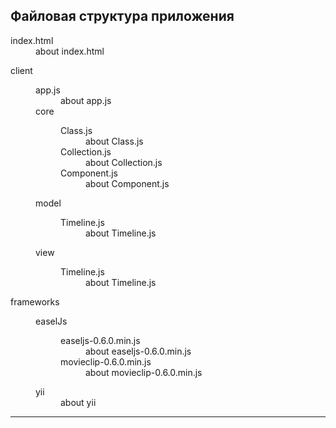 <h2>Файловая структура приложения</h2>

<dl>
	<dt>index.html</dt>
	<dd>about index.html</dd>
</dl>
<dl>
	<dt>client</dt>
	<dd>
		<dl>
			<dt>app.js</dt>
			<dd>about app.js</dd>
			<dt>core</dt>
			<dd>
				<dl>
					<dt>Class.js</dt>
					<dd>about Class.js</dd>
					<dt>Collection.js</dt>
					<dd>about Collection.js</dd>
					<dt>Component.js</dt>
					<dd>about Component.js</dd>
				</dl>
			</dd>
			<dt>model</dt>
			<dd>
				<dl>
					<dt>Timeline.js</dt>
					<dd>about Timeline.js</dd>
				</dl>
			</dd>
			<dt>view</dt>
			<dd>
				<dl>
					<dt>Timeline.js</dt>
					<dd>about Timeline.js</dd>
				</dl>
			</dd>
		</dl>
	</dd>
</dl>
<dl>
	<dt>frameworks</dt>
	<dd>
		<dl>
			<dt>easelJs</dt>
			<dd>
				<dl>
					<dt>easeljs-0.6.0.min.js</dt>
					<dd>about easeljs-0.6.0.min.js</dd>
					<dt>movieclip-0.6.0.min.js</dt>
					<dd>about movieclip-0.6.0.min.js</dd>
				</dl>
			</dd>
			<dt>yii</dt>
			<dd>about yii</dd>
		</dl>
	</dd>
</dl>

<hr>